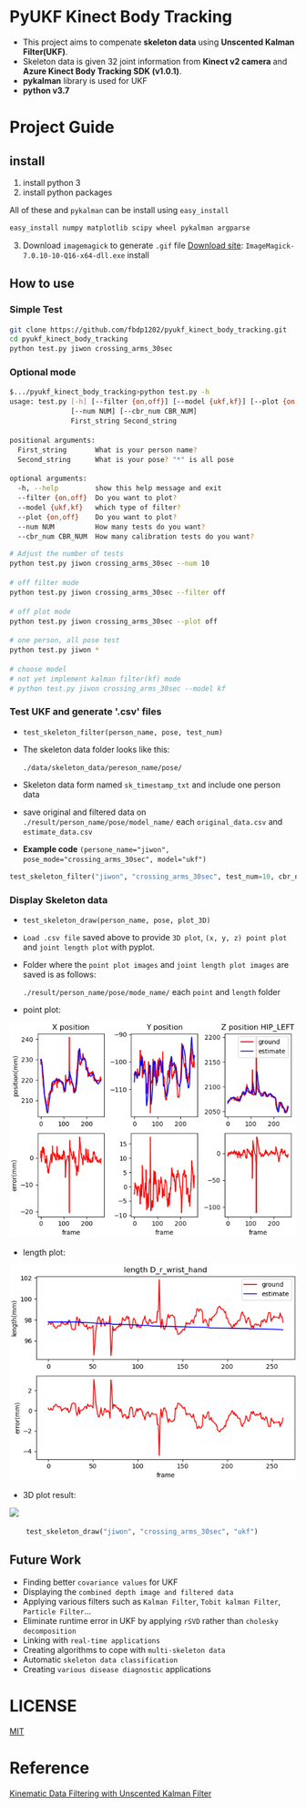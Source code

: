 # PyUKF Kinect Body Tracking

- This project aims to compenate **skeleton data** using **Unscented Kalman Filter(UKF)**.
- Skeleton data is given 32 joint information from **Kinect v2 camera** and **Azure Kinect Body Tracking SDK (v1.0.1)**.
- **pykalman** library is used for UKF
- **python v3.7**



# Project Guide

## install 

1. install python 3
2. install python packages


All of these and `pykalman` can be install using `easy_install`
```bash
easy_install numpy matplotlib scipy wheel pykalman argparse
```


3. Download `imagemagick` to generate `.gif` file
[Download site](http://www.imagemagick.org/script/download.php): `ImageMagick-7.0.10-10-Q16-x64-dll.exe` install


## How to use

### Simple Test
```bash
git clone https://github.com/fbdp1202/pyukf_kinect_body_tracking.git
cd pyukf_kinect_body_tracking
python test.py jiwon crossing_arms_30sec
```

### Optional mode
```bash
$.../pyukf_kinect_body_tracking>python test.py -h
usage: test.py [-h] [--filter {on,off}] [--model {ukf,kf}] [--plot {on,off}]
               [--num NUM] [--cbr_num CBR_NUM]
               First_string Second_string

positional arguments:
  First_string       What is your person name?
  Second_string      What is your pose? "*" is all pose

optional arguments:
  -h, --help         show this help message and exit
  --filter {on,off}  Do you want to plot?
  --model {ukf,kf}   which type of filter?
  --plot {on,off}    Do you want to plot?
  --num NUM          How many tests do you want?
  --cbr_num CBR_NUM  How many calibration tests do you want?
```

```bash
# Adjust the number of tests
python test.py jiwon crossing_arms_30sec --num 10

# off filter mode
python test.py jiwon crossing_arms_30sec --filter off

# off plot mode
python test.py jiwon crossing_arms_30sec --plot off

# one person, all pose test
python test.py jiwon *

# choose model 
# not yet implement kalman filter(kf) mode
# python test.py jiwon crossing_arms_30sec --model kf
```

### Test UKF and generate '.csv' files

- `test_skeleton_filter(person_name, pose, test_num)`
- The skeleton data folder looks like this:


  `./data/skeleton_data/pereson_name/pose/`
- Skeleton data form named `sk_timestamp_txt` and include one person data
- save original and filtered data on `./result/person_name/pose/model_name/` each `original_data.csv` and `estimate_data.csv`
- **Example code** `(persone_name="jiwon", pose_mode="crossing_arms_30sec", model="ukf")`

```python
test_skeleton_filter("jiwon", "crossing_arms_30sec", test_num=10, cbr_num=10, "ukf")
```

### Display Skeleton data

- `test_skeleton_draw(person_name, pose, plot_3D)`
- `Load .csv file` saved above to provide `3D plot`, `(x, y, z) point plot` and `joint length plot` with pyplot.
- Folder where the `point plot images` and `joint length plot images` are saved is as follows:


  `./result/person_name/pose/mode_name/` each `point` and `length`  folder
- point plot:
  
  

![](./result/jiwon/flexion_and_extending_30sec/ukf/point/18_HIP_LEFT.png)
- length plot:
  
  

![](./result/jiwon/flexion_and_extending_30sec/ukf/length/13_D_r_wrist_hand.png)
- 3D plot result:


![](./result/jiwon/flexion_and_extending_30sec/ukf/plot_3D/movie.gif)

```python
	test_skeleton_draw("jiwon", "crossing_arms_30sec", "ukf")
```



## Future Work

- Finding better `covariance values` for UKF
- Displaying the `combined depth image and filtered data`
- Applying various filters such as `Kalman Filter`, `Tobit kalman Filter`, `Particle Filter`...
- Eliminate runtime error in UKF by applying `rSVD` rather than `cholesky decomposition`
- Linking with `real-time applications`
- Creating algorithms to cope with `multi-skeleton data`
- Automatic `skeleton data classification`
- Creating `various disease diagnostic` applications



# LICENSE

[MIT](LICENSE.md)

# Reference

[Kinematic Data Filtering with Unscented Kalman Filter](https://fenix.tecnico.ulisboa.pt/downloadFile/1689244997258111/mgoulao_paper.pdf)

